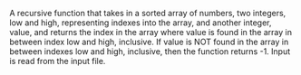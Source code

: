 A recursive function that takes in a sorted array of numbers, two integers, low and high, representing indexes into the array, and another integer, value, and returns the index in the array where value is found in the array in between index low and high, inclusive. If value is NOT found in the array in between indexes low and high, inclusive, then the function returns -1.
Input is read from the input file.
